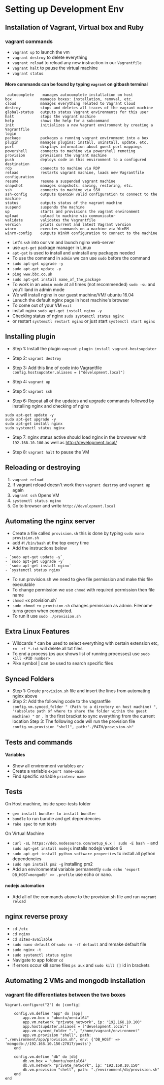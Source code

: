 # Setting up Development Env
## Installation of Vagrant, Virtual box and Ruby
### vagrant commands
- `vagrant up` to launch the vm
- `vagrant destroy` to delete everything
- `vagrant reload` to reload any new instraction in our `Vagrantfile`
- `vagrant halt` to pause the virtual machine
- `vagrant status` 

#### More commands can be found by typing `vagrant` on gitbash terminal
```
 autocomplete    manages autocomplete installation on host
box             manages boxes: installation, removal, etc.
cloud           manages everything related to Vagrant Cloud
destroy         stops and deletes all traces of the vagrant machine
global-status   outputs status Vagrant environments for this user
halt            stops the vagrant machine
help            shows the help for a subcommand
init            initializes a new Vagrant environment by creating a Vagrantfile
login
package         packages a running vagrant environment into a box
plugin          manages plugins: install, uninstall, update, etc.
port            displays information about guest port mappings
powershell      connects to machine via powershell remoting
provision       provisions the vagrant machine
push            deploys code in this environment to a configured destination
rdp             connects to machine via RDP
reload          restarts vagrant machine, loads new Vagrantfile configuration
resume          resume a suspended vagrant machine
snapshot        manages snapshots: saving, restoring, etc.
ssh             connects to machine via SSH
ssh-config      outputs OpenSSH valid configuration to connect to the machine
status          outputs status of the vagrant machine
suspend         suspends the machine
up              starts and provisions the vagrant environment
upload          upload to machine via communicator
validate        validates the Vagrantfile
version         prints current and latest Vagrant version
winrm           executes commands on a machine via WinRM
winrm-config    outputs WinRM configuration to connect to the machine
```

- Let's `ssh` into our vm and launch nginx web-server
- use `apt-get` package manager in Linux 
- `apt-get` is used to install and uninstall any packages needed
- To use the command in `admin` we can use `sudo` before the command
- `sudo apt-get upgrade -y` 
- `sudo apt-get update -y`
- `ping www.bbc.co.uk`
- `sudo apt-get install name_of_the_package`
- To work in an `admin mode` at all times (not recommended) `sudo -su` and you'll land in admin mode
- We will install nginx in our guest machine/VM/ ubuntu 16.04
- Lanuch the default nginx page in host machine's browser
- To come out of your VM `exit`
- install nginx `sudo apt-get install nginx -y`
- Checking status of nginx `sudo systemctl status nginx` 
- or restart `systemctl restart nginx` or just start `systemctl start nginx`

## Installing plugin

- Step 1: Install the plugin `vagrant plugin install vagrant-hostsupdater`

- Step 2: `vagrant destroy`

- Step 3: Add this line of code into Vagrantfile `config.hostsupdater.aliases = ["development.local"]`

- Step 4: `vagrant up`

- Step 5: `vagrant ssh`

- Step 6: Repeat all of the updates and upgrade commands followed by installing nginx and checking of nginx 
 ```
sudo apt-get update -y
sudo apt-get upgrade -y
sudo apt-get install nginx
sudo systemctl status nginx
```

- Step 7: nginx status active should load nginx in the browswer with `192.168.10.100` as well as http://development.local/

- Step 8: `vagrant halt` to pause the VM

## Reloading or destroying 
1. `vagrant reload` 
2. If vagrant reload doesn't work then `vagrant destroy` and `vagrant up` again
3. `vagrant ssh` Opens VM
4. `systemctl status nginx`
5. Go to browser and write `http://development.local`


## Automating the nginx server

- Create a file called `provision.sh` this is done by typing `sudo nano provision.sh`
- add `#!/bin/bash` at the top every time
- Add the instructions below
```
- `sudo apt-get update -y`
- `sudo apt-get upgrade -y`
- `sudo apt-get install nginx`
- `systemctl status nginx`

```

- To run provision.sh we need to give file permission and make this file executable
- To change permission we use `chmod` with required permission then file name
- `chmod` +x provision.sh`
- `sudo chmod +x provision.sh` changes permission as admin. Filename turns green when completed.
- To run it use `sudo ./provision.sh`

## Extra Linux Features

- Wildcards * can be used to select everything with certain extension etc, `rm -rf *.txt` will delete all txt files
- To end a process (ps aux shows list of running processes) use `sudo kill <PID number>`
- Pike symbol | can be used to search specific files

## Synced Folders
- Step 1: Create `provision.sh` file and insert the lines from automating nginx above
- Step 2: Add the following code to the vagrantfile `config.vm.synced_folder " (Path to a directory on host machine) ", "(absolute path of where to share the folder within the guest machine) "`
or `.` in the first bracket to sync everything from the current location
Step 3: The following code will run the provision file  `config.vm.provision "shell", path:"./PATH/provision.sh"` 

## Tests and commands
#### Variables
- Show all environment variables `env`
- Create a variable `export name=Saim`
- Find specific variable `printenv name`

## Tests 
On Host machine, inside spec-tests folder

- `gem install bundler to install bundler`
- `bundle` to run bundle and get dependencies
- `rake spec` to run tests

On Virtual Machine

- `curl -sL https://deb.nodesource.com/setup_6.x | sudo -E bash -` and `sudo apt-get install nodejs` installs nodejs version 6
- `sudo apt-get install python-software-properties` to install all python dependencies
- `sudo npm install pm2 -g` installing pm2
- Add an environmental variable permanently `sudo echo 'export DB_HOST=mongodb' >> .profile` use echo or nano.

#### nodejs automation
- Add all of the commands above to the provision.sh file and run `vagrant reload`

## nginx reverse proxy
- `cd /etc`
- `cd nginx`
- `cd sites-available`
- `sudo nano default` or `sudo rm -rf default` and remake default file 
- `sudo nginx -t`
- `sudo systemctl status nginx`
- Navigate to app folder `cd`
- if errors occur kill some files `ps aux` and `sudo kill []` id in brackets

## Automating 2 VMs and mongodb installation
### vagrant file differentiates between the two boxes
```
Vagrant.configure("2") do |config|
    
    config.vm.define "app" do |app|
        app.vm.box = "ubuntu/xenial64"
        app.vm.network "private_network", ip: "192.168.10.100"
        app.hostsupdater.aliases = ["development.local"]
        app.vm.synced_folder ".", "/home/vagrant/environment"
        app.vm.provision "shell", path: "./environment/app/provision.sh", env: {'DB_HOST' => 'mongodb://192.168.10.150:27017/posts'}
    end

    config.vm.define "db" do |db|
        db.vm.box = "ubuntu/xenial64"
        db.vm.network "private_network", ip: "192.168.10.150"
        db.vm.provision "shell", path: "./environment/db/provision.sh"
    end
end
```




